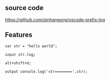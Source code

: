 ## source code

https://github.com/qinhangong/vscode-prefix-log

## Features

```
var str = "hello world";

input str.log;

alt+shift+d;

output console.log('str========',str);
```
